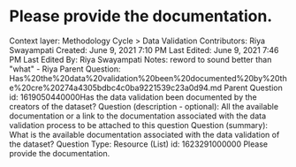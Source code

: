 # Please provide the documentation.

Context layer: Methodology Cycle > Data Validation
Contributors: Riya Swayampati
Created: June 9, 2021 7:10 PM
Last Edited: June 9, 2021 7:46 PM
Last Edited By: Riya Swayampati
Notes: reword to sound better than "what" - Riya
Parent Question: Has%20the%20data%20validation%20been%20documented%20by%20the%20cre%20274a4305bdbc4c0ba9221539c23a0d94.md
Parent Question id: 1619050440000Has the data validation been documented by the creators of the dataset? 
Question (description - optional): All the available documentation or a link to the documentation associated with the data validation process to be attached to this question
Question (summary): What is the available documentation associated with the data validation of the dataset?
Question Type: Resource (List)
id: 1623291000000 Please provide the documentation.